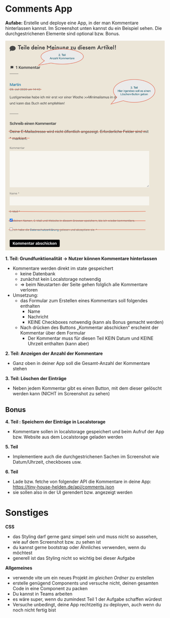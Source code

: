 # Comments App

**Aufabe:**
Erstelle und deploye eine App, in der man Kommentare hinterlassen kannst. Im Screenshot unten kannst du ein Beispiel sehen. Die durchgestrichenen Elemente sind optional bzw. Bonus.

![screenshot](Kommentar-App.png)

**1. Teil: Grundfunktionalität -> Nutzer können Kommentare hinterlassen**
* Kommentare werden direkt im state gespeichert
    * keine Datenbank
    * zunächst kein Localstorage notwendig 
    * => beim Neustarten der Seite gehen folglich alle Kommentare verloren
* Umsetzung:
    * das Formular zum Erstellen eines Kommentars soll folgendes enthalten
        * Name
        * Nachricht
        * KEINE Checkboxes notwendig (kann als Bonus gemacht werden)
    * Nach drücken des Buttons „Kommentar abschicken“ erscheint der Kommentar über dem Formular
        * Der Kommentar muss für diesen Teil KEIN Datum und KEINE Uhrzeit enthalten (kann aber)

**2. Teil: Anzeigen der Anzahl der Kommentare**
* Ganz oben in deiner App soll die Gesamt-Anzahl der Kommentare stehen
  
**3. Teil: Löschen der Einträge**
* Neben jedem Kommentar gibt es einen Button, mit dem dieser gelöscht werden kann (NICHT im Screenshot zu sehen)

## Bonus

**4. Teil : Speichern der Einträge in Localstorage**
* Kommentare sollen in localstorage gespeichert und beim Aufruf der App bzw. Website aus dem Localstorage geladen werden

**5. Teil**
* Implementiere auch die durchgestrichenen Sachen im Screenshot wie Datum/Uhrzeit, checkboxes usw.

**6. Teil**
* Lade bzw. fetche von folgender API die Kommentare in deine App: https://tiny-house-helden.de/api/comments.json
* sie sollen also in der UI gerendert bzw. angezeigt werden

# Sonstiges

**CSS**
* das Styling darf gerne ganz simpel sein und muss nicht so aussehen, wie auf dem Screenshot bzw. zu sehen ist
* du kannst gerne bootstrap oder Ähnliches verwenden, wenn du möchtest
* generell ist das Styling nicht so wichtig bei dieser Aufgabe

**Allgemeines**
* verwende vite um ein neues Projekt _im gleichen Ordner_  zu erstellen
* erstelle genügend Components und versuche nicht, deinen gesamten Code in eine Component zu packen
* Du kannst in Teams arbeiten
* es wäre super, wenn du zumindest Teil 1 der Aufgabe schaffen würdest
* Versuche unbedingt, deine App rechtzeitig zu deployen, auch wenn du noch nicht fertig bist
